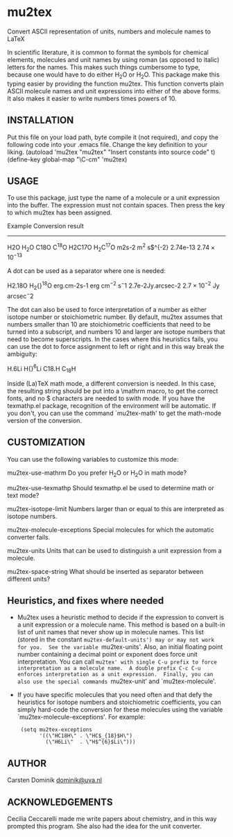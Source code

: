 # mu2tex
Convert ASCII representation of units, numbers and molecule names to LaTeX


In scientific literature, it is common to format the symbols for
chemical elements, molecules and unit names by using roman (as
opposed to italic) letters for the names.  This makes such things
cumbersome to type, because one would have to do either
$\mathrm{H_2O}$ or H$_2$O.  This package make this typing easier by
providing the function mu2tex.  This function converts plain
ASCII molecule names and unit expressions into either of the above
forms.  It also makes it easier to write numbers times powers of 10.

INSTALLATION
------------
Put this file on your load path, byte compile it (not required),
and copy the following code into your .emacs file.  Change the key
definition to your liking.
   (autoload 'mu2tex "mu2tex"
    "Insert constants into source code" t)
  (define-key global-map "\C-cm" 'mu2tex)

USAGE
-----
To use this package, just type the name of a molecule or a unit
expression into the buffer.  The expression must not contain
spaces.  Then press the key to which mu2tex has been assigned.

Example              Conversion result
-----------------    -----------------
H2O                  H$_2$O
C18O                 C$^18$O
H2C17O               H$_2$C$^17$O
m2s-2                m$^2$ s$^{-2}
2.74e-13             $2.74\times10^{-13}$

A dot can be used as a separator where one is needed:

H2.18O               H$_2${}$^{18}$O
erg.cm-2s-1          erg cm$^{-2}$ s$^-1$
2.7e-2Jy.arcsec-2    $2.7\times10^{-2}$ Jy arcsec$^-2$

The dot can also be used to force interpretation of a number as either
isotope number or stoichiometric number.  By default, mu2tex assumes
that numbers smaller than 10 are stoichiometric coefficients that need
to be turned into a subscript, and numbers 10 and larger are isotope
numbers that need to become superscripts.  In the cases where this
heuristics fails, you can use the dot to force assignment to left or
right and in this way break the ambiguity:

H.6Li                H{}$^{6}$Li
C18.H                C$_{18}$H

Inside (La)TeX math mode, a different conversion is needed.  In this
case, the resulting string should be put into a \mathrm macro, to get
the correct fonts, and no $ characters are needed to swith mode.
If you have the texmathp.el package, recognition of the environment will
be automatic.  If you don't, you can use the command `mu2tex-math' to
get the math-mode version of the conversion.

CUSTOMIZATION
-------------
You can use the following variables to customize this mode:

mu2tex-use-mathrm
   Do you prefer $\mathrm{H_2O}$ or H$_2$O in math mode?

mu2tex-use-texmathp
   Should texmathp.el be used to determine math or text mode?

mu2tex-isotope-limit
   Numbers larger than or equal to this are interpreted as isotope numbers.

mu2tex-molecule-exceptions
   Special molecules for which the automatic converter fails.

mu2tex-units
   Units that can be used to distinguish a unit expression from a molecule.

mu2tex-space-string
   What should be inserted as separator between different units?

Heuristics, and fixes where needed
----------------------------------
- Mu2tex uses a heuristic method to decide if the expression to convert
  is a unit expression or a molecule name.  This method is based on a
  built-in list of unit names that never show up in molecule names.
  This list (stored in the constant `mu2tex-default-units') may or may not
  work for you.  See the variable `mu2tex-units'.  Also, an initial
  floating point number containing a decimal point or exponent does force
  unit interpretation.  You can call `mu2tex' with single C-u prefix to
  force interpretation as a molecule name.  A double prefix C-c C-u enforces
  interpretation as a unit expression.  Finally, you can also use the
  special commands `mu2tex-unit' and `mu2tex-molecule'.

- If you have specific molecules that you need often and that defy the
  heuristics for isotope numbers and stoichiometric coefficients, you
  can simply hard-code the conversion for these molecules using the
  variable `mu2tex-molecule-exceptions'.  For example:

       (setq mu2tex-exceptions
             '((\"HC18H\" . \"HC$_{18}$H\")
               (\"H6Li\"  . \"H$^{6}$Li\")))


AUTHOR
------
Carsten Dominik <dominik@uva.nl>

ACKNOWLEDGEMENTS
----------------
Cecilia Ceccarelli made me write papers about chemistry, and in this way
prompted this program.  She also had the idea for the unit converter.
